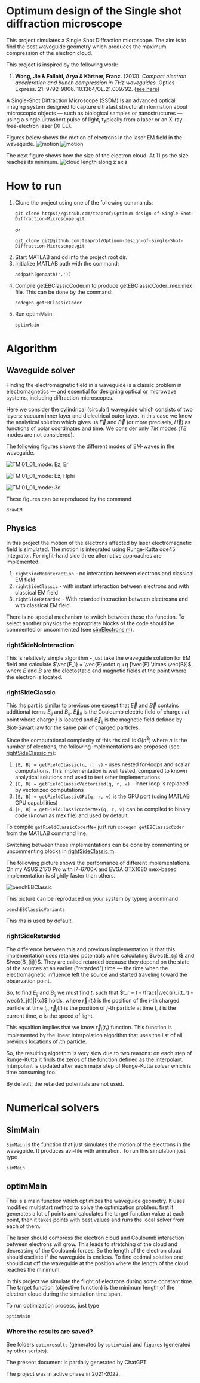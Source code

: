# Optimum design of the Single shot diffraction microscope

This project simulates a Single Shot Diffraction microscope. The aim is to 
find the best waveguide geometry which produces the maximum compression of the electron cloud.

This project is inspired by the following work:

1. **Wong, Jie & Fallahi, Arya & Kärtner, Franz.** (2013). *Compact electron acceleration and bunch compression in THz waveguides.* Optics Express. 21. 9792-9806. 10.1364/OE.21.009792. 
([see here](https://www.researchgate.net/publication/236266731_Compact_electron_acceleration_and_bunch_compression_in_THz_waveguides))

A Single-Shot Diffraction Microscope (SSDM) is an advanced optical imaging system 
designed to capture ultrafast structural information about microscopic objects — 
such as biological samples or nanostructures — using a single ultrashort 
pulse of light, typically from a laser or an X-ray free-electron laser (XFEL).

Figures below shows the motion of electrons in the laser EM field in the waveguide.
![motion](docs/Fig01_compressed.gif)
![motion](docs/Fig04_compressed.gif)

The next figure shows how the size of the electron cloud. At 11 ps the size reaches
its minimum.
![cloud length along z axis](docs/cloud_diamz.png)



# How to run

1. Clone the project using one of the following commands:
    ```
    git clone https://github.com/teaprof/Optimum-design-of-Single-Shot-Diffraction-Microscope.git
    ```
    or
    ```
    git clone git@github.com:teaprof/Optimum-design-of-Single-Shot-Diffraction-Microscope.git
    ```
2. Start MATLAB and cd into the project root dir.
3. Initialize MATLAB path with the command:
    ```
    addpath(genpath('.'))
    ```
4. Compile getEBClassicCoder.m to produce getEBClassicCoder_mex.mex file. This can be done by the command:
    ```
    codegen getEBClassicCoder
    ```
5. Run optimMain:
    ```
    optimMain
    ```

# Algorithm

## Waveguide solver

Finding the electromagnetic field in a waveguide is a classic problem in electromagnetics — 
and essential for designing optical or microwave systems, including diffraction microscopes.

Here we consider the cylindrical (circular) waveguide which consists of two layers: vacuum inner layer and dielectrical outer layer.
In this case we know the analytical solution which gives us $\vec{E}$ and $\vec{B}$ (or more precisely, $\vec{H}$) as functions
of polar coordinates and time. We consider only $TM$ modes ($TE$ modes are not considered).

The following figures shows the different modes of EM-waves in the waveguide.

![TM 01_01_mode: Ez, Er](figures/TM_00_01_mode_EzEr.png)

![TM 01_01_mode: Ez, Hphi](figures/TM_00_01_mode_EzHphi.png)

![TM 01_01_mode: 3d](figures/TM_00_01_mode_3d.png)

These figures can be reproduced by the command 
```
drawEM
```


## Physics

In this project the motion of the electrons affected by laser electromagnetic
field is simulated. The motion is integrated using Runge-Kutta ode45 integrator.
For right-hand side three alternative approaches are implemented.

1. `rightSideNoInteraction` - no interaction between electrons and classical EM field
2. `rightSideClassic` - with instant interaction between electrons and with classical EM field
3. `rightSideRetarded` - With retarded interaction between electrosna and with classical EM field

There is no special mechanism to switch between these rhs function. To select another physics
the appropriate blocks of the code should be commented or uncommented (see [simElectrons.m](./dynamics/sumElectrons.m)).


### rightSideNoInteraction
This is relatively simple algorithm - just take the waveguide solution for EM field and calculate 
$\vec{F_1} = \vec{E}\cdot q +q [\vec{E} \times \vec{B}]$,
where $E$ and $B$ are the electostatic and magnetic fields at the point where the electron is located.


### rightSideClassic

This rhs part is similar to previous one except that $\vec{E}$ and $\vec{B}$ contains additional terms $E_{ij}$ and $B_{ij}$. $\vec{E}_{ij}$ is the Couloumb electric field of charge $i$
at point where charge $j$ is located and $\vec{B}_{ij}$ is the magnetic field defined by Biot-Savart law for the same pair of charged particles.


Since the computational complexity of this rhs call is $O(n^2)$ where $n$ is the number of electrons, the following implementations
are proposed (see [rightSideClassic.m](./dynamics/rightSide/rightSideClassic.m)):
1. `[E, B] = getFieldClassic(q, r, v)` - uses nested for-loops and scalar computations. This implementation is well tested, compared to known analytical solutions and used
    to test other implementations.
2. `[E, B] = getFieldClassicVectorized(q, r, v)` - inner loop is replaced by vectorized computations
3. `[E, B] = getFieldClassicGPU(q, r, v)` is the GPU port (using MATLAB GPU capabilities)
4. `[E, B] = getFieldClassicCoderMex(q, r, v)` can be compiled to binary code (known as mex file) and used by default.

To compile `getFieldClassicCoderMex` just run `codegen getEBClassicCoder` from the MATLAB command line.

Switching between these implementations can be done by commenting or uncommenting blocks in [rightSideClassic.m](./dynamics/rightSide/rightSideClassic.m).

The following picture shows the performance of different implementations. On my ASUS Z170 Pro with i7-6700K and EVGA GTX1080 mex-based implementation
is slightly faster than others.

![benchEBClassic](./figures/benchEBclassic.png)

This picture can be reproduced on your system by typing a command
````
benchEBClassicVariants
````
This rhs is used by default.

### rightSideRetarded

The difference between this and previous implementation is that this implementation uses retarded potentials while calculating $\vec{E_{ij}}$ and $\vec{B_{ij}}$.
They are called retarded because they depend on the state of the sources at an earlier ("retarded") time — the time when the electromagnetic influence left the source and started traveling toward the observation point.

So, to find $E_{ij}$ and $B_{ij}$ we must find $t_r$ such that $t_r = t - \frac{|\vec{r}_i(t_r) - \vec{r}_j(t)|}{c}$ holds, where $\vec{r}_i(t_r)$ is the position of the $i$-th charged
particle at time $t_r$, $\vec{r}_j(t)$ is the position of $j$-th particle at time $t$, $t$ is the current time, $c$ is the speed of light.

This equaltion implies that we know $\vec{r}_i(t_r)$ function. This function is implemented by the linear interpolation algorithm that uses the list of all
previous locations of $i$th particle.

So, the resulting algorithm is very slow due to two reasons: on each step of Runge-Kutta it finds the zeros of the function defined as the interpolant. Interpolant
is updated after each major step of Runge-Kutta solver which is time consuming too.

By default, the retarded potentials are not used.


# Numerical solvers

## SimMain

`SimMain` is the function that just simulates the motion of the electrons in the waveguide. It produces avi-file with animation. To run this simulation just type
```
simMain
```

## optimMain

This is a main function which optimizes the waveguide geometry. It uses modified multistart method to solve the optimization problem: first it generates a lot of
points and calculates the target function value at each point, then it takes points with best values and runs the local solver from each of them.

The laser should compress the electron cloud and Couloumb interaction between electrons will grow. This leads to stretching of the cloud and decreasing
of the Couloumb forces. So the length of the electron cloud should oscilate if the waveguide is endless. To find optimal solution one should cut off the
waveguide at the position where the length of the cloud reaches the minimum. 

In this project we simulate the flight of electrons during some constant time. The target function (objective function) is the minimum length
of the electron cloud during the simulation time span.

To run optimization process, just type
```
optimMain
```


### Where the results are saved?

See folders `optimresults` (generated by `optimMain`) and `figures` (generated by other scripts).


The present document is partially generated by ChatGPT.

The project was in active phase in 2021-2022.
